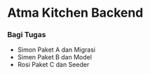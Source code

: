 # Atma Kitchen Backend

### Bagi Tugas

-   Simon Paket A dan Migrasi
-   Simen Paket B dan Model
-   Rosi Paket C dan Seeder

